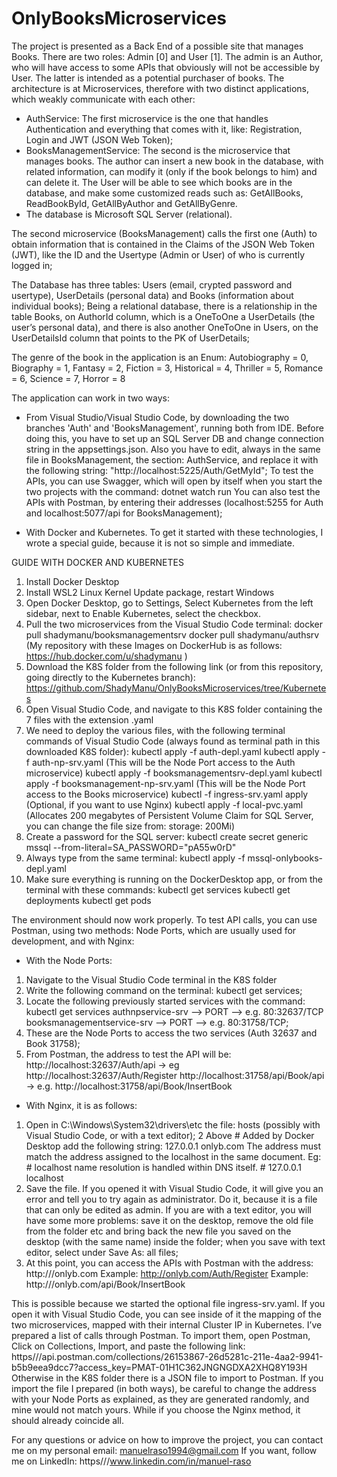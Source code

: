 # OnlyBooksMicroservices
The project is presented as a Back End of a possible site that manages Books. There are two roles: Admin [0] and User [1]. The admin is an Author, who will have access to some APIs that obviously will not be accessible by User. The latter is intended as a potential purchaser of books. The architecture is at Microservices, therefore with two distinct applications, which weakly communicate with each other:

- AuthService: The first microservice is the one that handles Authentication and everything that comes with it, like: Registration, Login and JWT (JSON Web Token);
- BooksManagementService: The second is the microservice that manages books. The author can insert a new book in the database, with related information, can modify it (only if the book belongs to him) and can delete it. The User will be able to see which books are in the database, and make some customized reads such as: GetAllBooks, ReadBookById, GetAllByAuthor and GetAllByGenre.
- The database is Microsoft SQL Server (relational).

The second microservice (BooksManagement) calls the first one (Auth) to obtain information that is contained in the Claims of the JSON Web Token (JWT), like the ID and the Usertype (Admin or User) of who is currently logged in;

The Database has three tables: Users (email, crypted password and usertype), UserDetails (personal data) and Books (information about individual books); Being a relational database, there is a relationship in the table Books, on AuthorId column, which is a OneToOne a UserDetails (the user’s personal data), and there is also another OneToOne in Users, on the UserDetailsId column that points to the PK of UserDetails;

The genre of the book in the application is an Enum: Autobiography = 0, Biography = 1, Fantasy = 2, Fiction = 3, Historical = 4, Thriller = 5, Romance = 6, Science = 7, Horror = 8

The application can work in two ways:

- From Visual Studio/Visual Studio Code, by downloading the two branches 'Auth' and 'BooksManagement', running both from IDE. Before doing this, you have to set up an SQL Server DB and change connection string in the appsettings.json. Also you have to edit, always in the same file in BooksManagement, the section: AuthService, and replace it with the following string: "http://localhost:5225/Auth/GetMyId"; To test the APIs, you can use Swagger, which will open by itself when you start the two projects with the command: 
        dotnet watch run 
You can also test the APIs with Postman, by entering their addresses (localhost:5255 for Auth and localhost:5077/api for BooksManagement);

- With Docker and Kubernetes. To get it started with these technologies, I wrote a special guide, because it is not so simple and immediate.

GUIDE WITH DOCKER AND KUBERNETES

1. Install Docker Desktop
2. Install WSL2 Linux Kernel Update package, restart Windows
3. Open Docker Desktop, go to Settings, Select Kubernetes from the left sidebar, next to Enable Kubernetes, select the checkbox.
4. Pull the two microservices from the Visual Studio Code terminal: 
        docker pull shadymanu/booksmanagementsrv
        docker pull shadymanu/authsrv 
(My repository with these Images on DockerHub is as follows: https://hub.docker.com/u/shadymanu )
5. Download the K8S folder from the following link (or from this repository, going directly to the Kubernetes branch):                             https://github.com/ShadyManu/OnlyBooksMicroservices/tree/Kubernetes
6. Open Visual Studio Code, and navigate to this K8S folder containing the 7 files with the extension .yaml
7. We need to deploy the various files, with the following terminal commands of Visual Studio Code (always found as terminal path in this downloaded K8S folder): 
        kubectl apply -f auth-depl.yaml 
        kubectl apply -f auth-np-srv.yaml (This will be the Node Port access to the Auth microservice) 
        kubectl apply -f booksmanagementsrv-depl.yaml 
        kubectl apply -f booksmanagement-np-srv.yaml (This will be the Node Port access to the Books microservice) 
        kubectl -f ingress-srv.yaml apply (Optional, if you want to use Nginx) 
        kubectl apply -f local-pvc.yaml (Allocates 200 megabytes of Persistent Volume Claim for SQL Server, you can change the file size         from: storage: 200Mi)
8. Create a password for the SQL server: 
        kubectl create secret generic mssql --from-literal=SA_PASSWORD="pA55w0rD"
9. Always type from the same terminal: 
        kubectl apply -f mssql-onlybooks-depl.yaml
10. Make sure everything is running on the DockerDesktop app, or from the terminal with these commands: 
        kubectl get services 
        kubectl get deployments 
        kubectl get pods
        
The environment should now work properly. To test API calls, you can use Postman, using two methods:
Node Ports, which are usually used for development, and with Nginx:

- With the Node Ports:
1. Navigate to the Visual Studio Code terminal in the K8S folder
2. Write the following command on the terminal: 
        kubectl get services;
3. Locate the following previously started services with the command: 
        kubectl get services authnpservice-srv --> PORT --> e.g. 80:32637/TCP 
        booksmanagementservice-srv --> PORT --> e.g. 80:31758/TCP;
4. These are the Node Ports to access the two services (Auth 32637 and Book 31758);
5. From Postman, the address to test the API will be: 
        http://localhost:32637/Auth/api -> eg http://localhost:32637/Auth/Register 
        http://localhost:31758/api/Book/api -> e.g. http://localhost:31758/api/Book/InsertBook
        
- With Nginx, it is as follows:
1. Open in C:\Windows\System32\drivers\etc the file: hosts (possibly with Visual Studio Code, or with a text editor);
2 Above # Added by Docker Desktop add the following string: 
        127.0.0.1 onlyb.com 
The address must match the address assigned to the localhost in the same document. 
        Eg: # localhost name resolution is handled within DNS itself. 
        # 127.0.0.1 localhost
3. Save the file. If you opened it with Visual Studio Code, it will give you an error and tell you to try again as administrator. Do it, because it is a file that can only be edited as admin. If you are with a text editor, you will have some more problems: save it on the desktop, remove the old file from the folder etc and bring back the new file you saved on the desktop (with the same name) inside the folder; when you save with text editor, select under Save As: all files;
4. At this point, you can access the APIs with Postman with the address: http:///onlyb.com 
        Example: http://onlyb.com/Auth/Register 
        Example: http:///onlyb.com/api/Book/InsertBook 

This is possible because we started the optional file ingress-srv.yaml. If you open it with Visual Studio Code, you can see inside of it the mapping of the two microservices, mapped with their internal Cluster IP in Kubernetes. 
I’ve prepared a list of calls through Postman. To import them, open Postman, Click on Collections, Import, and paste the following link: https///api.postman.com/collections/26153867-26d5281c-211e-4aa2-9941-b5b9eea9dcc7?access_key=PMAT-01H1C362JNGNGDXA2XHQ8Y193H 
Otherwise in the K8S folder there is a JSON file to import to Postman. 
If you import the file I prepared (in both ways), be careful to change the address with your Node Ports as explained, as they are generated randomly, and mine would not match yours. While if you choose the Nginx method, it should already coincide all.

For any questions or advice on how to improve the project, you can contact me on my personal email: manuelraso1994@gmail.com 
If you want, follow me on LinkedIn: https///www.linkedin.com/in/manuel-raso
